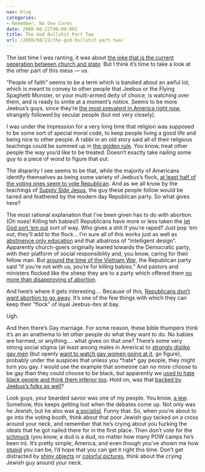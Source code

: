 ```yaml
---
nav: blog
categories:
- Remember, No One Cares
date: 2008-08-22T00:00:00Z
title: The God Bullshit Part Two
url: /2008/08/22/the-god-bullshit-part-two/
---
```


The last time I was ranting, it was about [the joke that is the current seperation between church and state](/2008/08/18/the-god-bullshit/). But I think it’s time to take a look at the other part of this mess — us.

“People of faith” seems to be a term which is bandied about an awful lot, which is meant to convey to other people that Jeebus or the Flying Spaghetti Monster, or your multi-armed deity of choice, is watching over them, and is ready to smite at a moment’s notice. Seems to be more Jeebus’s guys, since they’re [the most prevalent in America right now][2], strangely followed by secular people (but not very closely).

 [2]: http://www.adherents.com/rel_USA.html#religions

I was under the impression for a very long time that religion was supposed to be some sort of special moral code, to keep people living a good life and being nice to other people. A rabbi in an old story said all of their religious teachings could be summed up in [the golden rule][3]. You know, treat other people the way you’d like to be treated. Doesn’t exactly take nailing some guy to a piece of wood to figure that out.

 [3]: http://www.jcu.edu/philosophy/gensler/goldrule.htm

The disparity I see seems to be that, while the majority of Americans identify themselves as being some variety of Jeebus’s flock, [at least half of the voting ones seem to vote Republican][4]. And as we all know by the teachings of [Supply Side Jesus][5], the guy these people follow would be tarred and feathered by the modern day Republican party. So what gives here?

 [4]: http://www.religioustolerance.org/chr_prac2.htm
 [5]: http://www.buzzflash.com/contributors/03/09/17_franken.html

The most rational explanation that I’ve been given has to do with abortion. (Oh noes! Killing teh babies!) Republicans have more or less taken the [let God sort ‘em out][6] sort of way. Who gives a shit if you’re raped? Just pop ‘em out, they’ll add to the flock… I’m sure all of this works just as well as [abstinence only education][7] and that albatross of “intelligent design”. Apparently church-goers originally leaned towards the Democratic party, with their platform of social responsibility and, you know, caring for their fellow man. But [around the time of the Vietnam War][8], the Republican party said “if you’re not with us, you’re for killing babies.” And pastors and ministers flocked like the sheep they are to a party which offered them [no more than disapproving of abortion][9].

 [6]: http://www.ontheissues.org/Celeb/Republican_Party_Abortion.htm
 [7]: http://www.rhrealitycheck.org/blog/2007/04/13/burying-release-of-abstinence-only-report-on-friday-the-13th-seems-fitting
 [8]: http://www.newsbatch.com/abort.htm
 [9]: http://media.mcclatchydc.com/smedia/2008/08/20/12/145-08202008judge08212008.slideshow_main.prod_affiliate.91.jpg

And here’s where it gets interesting…. Because of this, [Republicans don’t want abortion to go away][10]. It’s one of the few things with which they can keep their “flock” of loyal Jeebus-ites at bay.

 [10]: http://www.republicansforobama.org/?q=node/1668

Ugh.

And then there’s Gay marriage. For some reason, these bible thumpers think it’s an an anathema to let other people do what they want to do. No babies are harmed, or anything…. what gives on that one? There’s some very strong social stigma (at least among males in America) to [strongly dislike gay men][11] (but openly [want to watch gay women going at it][12], go figure), probably under the auspices that unless you \*hate\* gay people, they might turn you gay. I would use the example that someone can no more choose to be gay than they could choose to be black, but apparently we [used to hate black people and think them inferior too][13]. Hold on, was that [backed by Jeebus’s folks as well][14]?

 [11]: http://www.avert.org/hsexu3.htm
 [12]: http://www.safalra.com/other/why-men-like-lesbians/
 [13]: http://www.simplcom.ca/lnq/mlk3/blackslavery.html
 [14]: http://www.christianaggression.org/item_display.php?id=1123883541&type=articles

Look guys, your bearded savior was one of my people. You know, [a jew][15]. Somehow, this keeps getting lost when the debates come up. Not only was he Jewish, but he also was [a socialist][16]. Funny that. So, when you’re about to go into the voting booth, think about that poor Jewish guy tacked on a cross around your neck, and remember that he’s crying about you fucking the ideals that he got nailed there for in the first place. Then don’t vote for the [schmuck][17] (you know, a dud is a dud, no matter how many POW camps he’s been in). It’s pretty simple, America, and even though you’ve shown me how [stupid][18] you can be, I’d hope that you can get it right this time. Don’t get distracted by [shiny objects][19] or [colorful pictures][20], think about the crying Jewish guy around your neck.

 [15]: http://www.ushmm.org/research/center/church/persecution/persecution.pdf
 [16]: http://www.lcurve.org/writings/BiblicalLiberal.htm
 [17]: http://angrybear.blogspot.com/2008/08/hess-contributions-preceded-mccain.html
 [18]: http://news.bbc.co.uk/cbbcnews/hi/world/newsid_3977000/3977441.stm
 [19]: http://www.politifact.com/truth-o-meter/article/2008/jun/19/MCCAINOIL/
 [20]: http://www.crooksandliars.com/2008/07/28/chuck-hagel-on-mccain-attack-ad-hes-treading-on-some-very-thin-ground-here/
